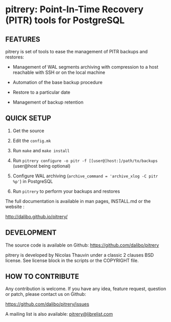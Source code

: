 pitrery: Point-In-Time Recovery (PITR) tools for PostgreSQL
===========================================================


FEATURES
--------

pitrery is set of tools to ease the management of PITR backups and
restores:

- Management of WAL segments archiving with compression to a host
  reachable with SSH or on the local machine

- Automation of the base backup procedure

- Restore to a particular date

- Management of backup retention


QUICK SETUP
-----------

1. Get the source

2. Edit the `config.mk`

3. Run `make` and `make install`

4. Run `pitrery configure -o pitr -f [[user@]host:]/path/to/backups` (user@host being optional)

5. Configure WAL archiving (`archive_command = 'archive_xlog -C pitr %p'`) in PostgreSQL

6. Run `pitrery` to perform your backups and restores

The full documentation is available in man pages, INSTALL.md or the website :

http://dalibo.github.io/pitrery/


DEVELOPMENT
-----------

The source code is available on Github: https://github.com/dalibo/pitrery

pitrery is developed by Nicolas Thauvin under a classic 2 clauses BSD
license. See license block in the scripts or the COPYRIGHT file.

HOW TO CONTRIBUTE
-----------------

Any contribution is welcome. If you have any idea, feature request,
question or patch, please contact us on Github:

https://github.com/dalibo/pitrery/issues

A mailing list is also available: pitrery@librelist.com

